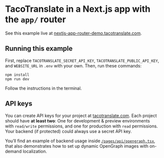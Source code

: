 # TacoTranslate in a Next.js app with the `app/` router

See this example live at [nextjs-app-router-demo.tacotranslate.com](https://nextjs-app-router-demo.tacotranslate.com).

## Running this example

First, replace `TACOTRANSLATE_SECRET_API_KEY`, `TACOTRANSLATE_PUBLIC_API_KEY`, and `WEBSITE_URL` in `.env` with your own. Then, run these commands:

```
npm install
npm run dev
```

Follow the instructions in the terminal.

## API keys

You can create API keys for your project at [tacotranslate.com](https://tacotranslate.com/). Each project should have **at least two**: One for development & preview environments with `read/write` permissions, and one for production with `read` permissions. Your backend (if protected) could always use a secret API key.

You’ll find an example of backend usage inside [`/pages/api/opengraph.tsx`](/pages/api/opengraph.tsx), that also demonstrates how to set up dynamic OpenGraph images with on-demand localization.
